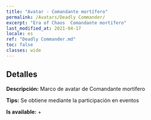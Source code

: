 ```yaml
---
title: "Avatar - Comandante mortífero"
permalink: /Avatars/Deadly Commander/
excerpt: "Era of Chaos  Comandante mortífero"
last_modified_at: 2021-04-17
locale: es
ref: "Deadly Commander.md"
toc: false
classes: wide
---
```

## Detalles

 **Descripción:** Marco de avatar de Comandante mortífero 

 **Tips:** Se obtiene mediante la participación en eventos 

 **Is available:**  + 

